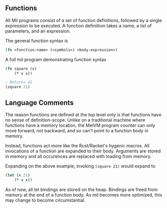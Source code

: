 ## Functions

All Mil programs consist of a set of function definitions, followed by a single
expression to be executed. A function definiition takes a name, a list of
parameters, and an expression.

The general function syntax is
```clojure
(fn <function-name> (<symbols>) <body-expression>)
```

A full mil program demonstrating function syntax
```clojure
(fn square (x)
    (* x x))

; Returns 42
(square 21)
```

## Language Comments
The reason functions are defined at the top level only is that functions have
no sense of definition-scope. Unlike on a traditional machine where functions
have a memory location, the MelVM program counter can only move forward, not
backward, and so can't point to a function body in memory.

Instead, functions act more like the Rust/Racket's hygenic macros. All
invocations of a function are expanded to their body. Arguments are
stored in memory and all occurences are replaced with loading from memory.

Expanding on the above example, invoking `(square 21)` would expand to
```clojure
(let (x 21)
    (* x x))
```

As of now, all let bindings are stored on the heap. Bindings are freed from
memory at the end of a function body. As mil becomes more
optimized, this may change to become circumstantial.

